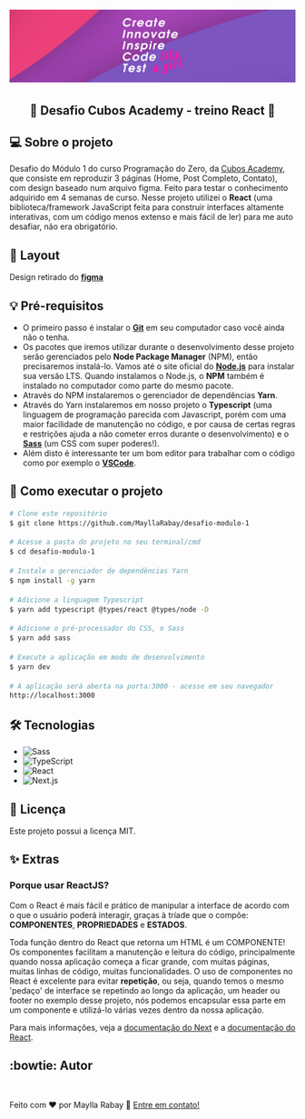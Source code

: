 <h1 align="center">
  <img alt="Create, innovate, inspire, code and test like a girl!" title="#MeuBanner" src="./public/banner.png" />
</h1>

<h2 align="center"> 
	🚀 Desafio Cubos Academy - treino React 🚀
</h2>

## 💻 Sobre o projeto
 Desafio do Módulo 1 do curso Programação do Zero, da <a href="https://www.cubos.academy/" target="_blank">Cubos Academy</a>, que consiste em reproduzir 3 páginas (Home, Post Completo, Contato), com design baseado num arquivo figma. Feito para testar o conhecimento adquirido em 4 semanas de curso. Nesse projeto utilizei o **React** (uma biblioteca/framework JavaScript feita para construir interfaces altamente interativas, com um código menos extenso e mais fácil de ler) para me auto desafiar, não era obrigatório.

## 🎨 Layout
  Design retirado do [**figma**](https://www.figma.com/file/QXIGbH3mQCrZ1Gq8n3Dce4/Desafio-front-academ-1?node-id=0%3A1)

## 💡 Pré-requisitos
 - O primeiro passo é instalar o [**Git**](https://git-scm.com) em seu computador caso você ainda não o tenha. 
 - Os pacotes que iremos utilizar durante o desenvolvimento desse projeto serão gerenciados pelo **Node Package Manager** (NPM), então precisaremos instalá-lo. Vamos até o site oficial do [**Node.js**](https://nodejs.org/en/) para instalar sua versão LTS. Quando instalamos o Node.js, o **NPM** também é instalado no computador como parte do mesmo pacote. 
 - Através do NPM instalaremos o gerenciador de dependências **Yarn**.
 - Através do Yarn instalaremos em nosso projeto o **Typescript** (uma linguagem de programação parecida com Javascript, porém com uma maior facilidade de manutenção no código, e por causa de certas regras e restrições ajuda a não cometer erros durante o desenvolvimento) e o [**Sass**](https://sass-lang.com/guide) (um CSS com super poderes!).
 - Além disto é interessante ter um bom editor para trabalhar com o código como por exemplo o [**VSCode**](https://code.visualstudio.com/download).

## 🚀 Como executar o projeto

```bash
# Clone este repositório
$ git clone https://github.com/MayllaRabay/desafio-modulo-1

# Acesse a pasta do projeto no seu terminal/cmd
$ cd desafio-modulo-1

# Instale o gerenciador de dependências Yarn
$ npm install -g yarn

# Adicione a linguagem Typescript
$ yarn add typescript @types/react @types/node -D

# Adicione o pré-processador do CSS, o Sass
$ yarn add sass

# Execute a aplicação em modo de desenvolvimento
$ yarn dev

# A aplicação será aberta na porta:3000 - acesse em seu navegador 
http://localhost:3000
```
## 🛠 Tecnologias
  - ![Sass](https://img.shields.io/badge/-Sass-ff6f9c)
  - ![TypeScript](https://img.shields.io/badge/-TypeScript-purple) 
  - ![React](https://img.shields.io/badge/-React-4682b4)
  - ![Next.js](https://img.shields.io/badge/-Next.js-green)

## 📝 Licença

Este projeto possui a licença MIT.

## ✨ Extras
### Porque usar ReactJS?
 Com o React é mais fácil e prático de manipular a interface de acordo com o que o usuário poderá interagir, graças à tríade que o compõe: **COMPONENTES**, **PROPRIEDADES** e **ESTADOS**.

 Toda função dentro do React que retorna um HTML é um COMPONENTE! Os componentes facilitam a manutenção e leitura do código, principalmente quando nossa aplicação começa a ficar grande, com muitas páginas, muitas linhas de código, muitas funcionalidades. O uso de componentes no React é excelente para evitar **repetição**, ou seja, quando temos o mesmo 'pedaço' de interface se repetindo ao longo da aplicação, um header ou footer no exemplo desse projeto, nós podemos encapsular essa parte em um componente e utilizá-lo várias vezes dentro da nossa aplicação.

Para mais informações, veja a [documentação do Next](https://nextjs.org/docs) e a 
[documentação do React](https://create-react-app.dev/docs/getting-started/).

## :bowtie: Autor
<a href="https://github.com/mayllarabay/">
 <img style="border-radius: 50%" src="https://avatars.githubusercontent.com/u/68441361?v=4" 
 width="100px" alt="" />
</a>

Feito com ❤️ por Maylla Rabay 👋 [Entre em contato!](https://www.linkedin.com/in/mayllarabay/)
